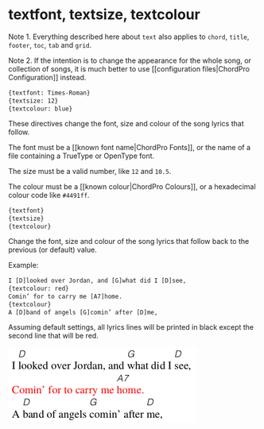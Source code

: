 # textfont, textsize, textcolour

Note 1. Everything described here about `text` also applies to `chord`, `title`, `footer`, `toc`, `tab` and `grid`.

Note 2. If the intention is to change the appearance for the whole song, or collection of songs, it is much better to use [[configuration files|ChordPro Configuration]] instead.

    {textfont: Times-Roman}
    {textsize: 12}
    {textcolour: blue}

These directives change the font, size and colour of the song lyrics that follow.

The font must be a [[known font name|ChordPro Fonts]], or the name of a file containing a TrueType or OpenType font.

The size must be a valid number, like `12` and `10.5`.

The colour must be a [[known colour|ChordPro Colours]], or a hexadecimal colour code like `#4491ff`.

    {textfont}
    {textsize}
    {textcolour}

Change the font, size and colour of the song lyrics that follow back to the previous (or default) value.

Example:

    I [D]looked over Jordan, and [G]what did I [D]see,
    {textcolour: red}
    Comin’ for to carry me [A7]home.
    {textcolour}
    A [D]band of angels [G]comin’ after [D]me,

Assuming default settings, all lyrics lines will be printed in black except the second line that will be red.

![](images/ex_textcolour.png)
